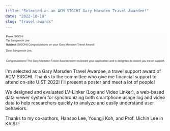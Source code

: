 ```yaml
---
title: "Selected as an ACM SIGCHI Gary Marsden Travel Awardee!"
date: "2022-10-18"
slug: "travel-awards"
---
```


![An Email informing that I has been accepted in Gary Marsden Travel Award](./accepted_awards.png)

I'm selected as a Gary Marsden Travel Awardee, a travel support award of ACM SIGCHI.
Thanks to the committee who give me financial support to attend on-site UIST 2022!
I'll present a poster and meet a lot of people!

We designed and evaluated LV-Linker (Log and Video Linker), a web-based data viewer system for synchronizing both smartphone usage log and video data to help researchers quickly to analyze and easily understand user behaviors.

Thanks to my co-authors, Hansoo Lee, Youngji Koh, and Prof. Uichin Lee in KAIST!
